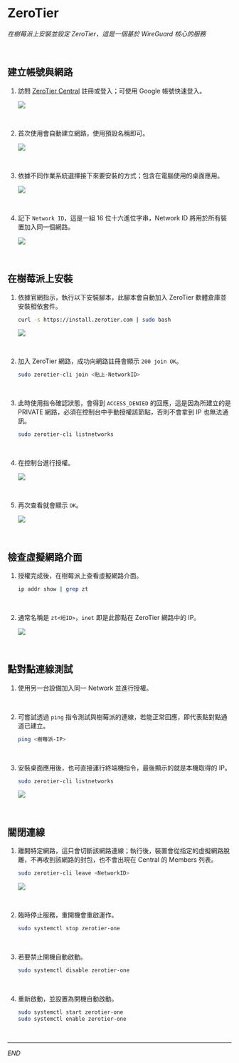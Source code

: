 # ZeroTier

_在樹莓派上安裝並設定 ZeroTier，這是一個基於 WireGuard 核心的服務_

<br>

## 建立帳號與網路

1. 訪問 [ZeroTier Central](https://my.zerotier.com) 註冊或登入；可使用 Google 帳號快速登入。

    ![](images/img_236.png)

<br>

2. 首次使用會自動建立網路，使用預設名稱即可。

    ![](images/img_237.png)

<br>

3. 依據不同作業系統選擇接下來要安裝的方式；包含在電腦使用的桌面應用。

    ![](images/img_238.png)

<br>

4. 記下 `Network ID`，這是一組 16 位十六進位字串，Network ID 將用於所有裝置加入同一個網路。

    ![](images/img_239.png)

<br>

## 在樹莓派上安裝

1. 依據官網指示，執行以下安裝腳本，此腳本會自動加入 ZeroTier 軟體倉庫並安裝相依套件。

    ```bash
    curl -s https://install.zerotier.com | sudo bash
    ```

    ![](images/img_240.png)

<br>

2. 加入 ZeroTier 網路，成功向網路註冊會顯示 `200 join OK`。

    ```bash
    sudo zerotier-cli join <貼上-NetworkID>
    ```

<br>

3. 此時使用指令確認狀態，會得到 `ACCESS_DENIED` 的回應，這是因為所建立的是 PRIVATE 網路，必須在控制台中手動授權該節點，否則不會拿到 IP 也無法通訊。

    ```bash
    sudo zerotier-cli listnetworks
    ```

<br>

4. 在控制台進行授權。

    ![](images/img_241.png)

<br>

5. 再次查看就會顯示 `OK`。

    ![](images/img_242.png)

<br>

## 檢查虛擬網路介面

1. 授權完成後，在樹莓派上查看虛擬網路介面。

    ```bash
    ip addr show | grep zt
    ```

<br>

2. 通常名稱是 `zt<短ID>`，`inet` 即是此節點在 ZeroTier 網路中的 IP。

    ![](images/img_243.png)

<br>

## 點對點連線測試

1. 使用另一台設備加入同一 Network 並進行授權。

<br>

2. 可嘗試透過 `ping` 指令測試與樹莓派的連線，若能正常回應，即代表點對點通道已建立。

    ```bash
    ping <樹莓派-IP>
    ``` 

<br>

3. 安裝桌面應用後，也可直接運行終端機指令，最後顯示的就是本機取得的 IP。

    ```bash
    sudo zerotier-cli listnetworks
    ```

    ![](images/img_244.png)

<br>

## 關閉連線

1. 離開特定網路，這只會切斷該網路連線；執行後，裝置會從指定的虛擬網路脫離，不再收到該網路的封包，也不會出現在 Central 的 Members 列表。

    ```bash
    sudo zerotier-cli leave <NetworkID>
    ```

    ![](images/img_245.png)

<br>

2. 臨時停止服務，重開機會重啟運作。

    ```bash
    sudo systemctl stop zerotier-one
    ```

<br>

3. 若要禁止開機自動啟動。

    ```bash
    sudo systemctl disable zerotier-one
    ```

<br>

4. 重新啟動，並設置為開機自動啟動。

    ```bash
    sudo systemctl start zerotier-one
    sudo systemctl enable zerotier-one
    ```

<br>

___

_END_